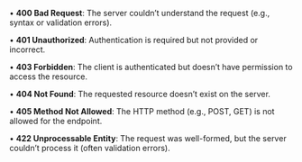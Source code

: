• **400 Bad Request**: The server couldn’t understand the request (e.g., syntax or validation errors).

• **401 Unauthorized**: Authentication is required but not provided or incorrect.

• **403 Forbidden**: The client is authenticated but doesn’t have permission to access the resource.

• **404 Not Found**: The requested resource doesn’t exist on the server.

• **405 Method Not Allowed**: The HTTP method (e.g., POST, GET) is not allowed for the endpoint.

• **422 Unprocessable Entity**: The request was well-formed, but the server couldn’t process it (often validation errors).
